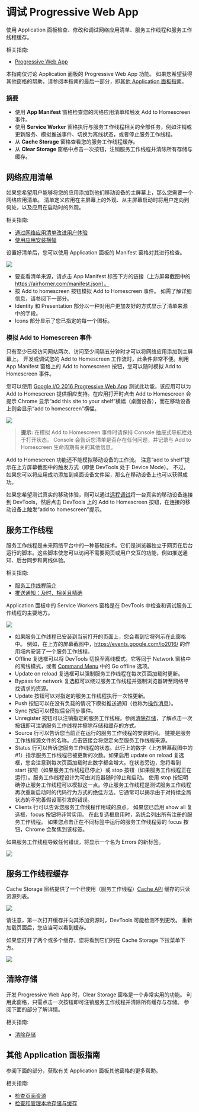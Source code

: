 # 调试 Progressive Web App

使用 Application 面板检查、修改和调试网络应用清单、服务工作线程和服务工作线程缓存。

相关指南: 

- [Progressive Web App](https://developers.google.com/web/progressive-web-apps)

本指南仅讨论 Application 面板的 Progressive Web App 功能。 如果您希望获得其他窗格的帮助，请参阅本指南的最后一部分，即[其他 Application 面板指南](https://developers.google.com/web/tools/chrome-devtools/progressive-web-apps#other)。

### 摘要

- 使用 **App Manifest** 窗格检查您的网络应用清单和触发 Add to Homescreen 事件。
- 使用 **Service Worker** 窗格执行与服务工作线程相关的全部任务，例如注销或更新服务、模拟推送事件、切换为离线状态，或者停止服务工作线程。
- 从 **Cache Storage** 窗格查看您的服务工作线程缓存。
- 从 **Clear Storage** 窗格中点击一次按钮，注销服务工作线程并清除所有存储与缓存。

## 网络应用清单

如果您希望用户能够将您的应用添加到他们移动设备的主屏幕上，那么您需要一个网络应用清单。 清单定义应用在主屏幕上的外观、从主屏幕启动时将用户定向到何处，以及应用在启动时的外观。

相关指南:

- [通过网络应用清单改进用户体验]()
- [使用应用安装横幅]()

设置好清单后，您可以使用 Application 面板的 Manifest 窗格对其进行检查。

![](images/manifest.png)

- 要查看清单来源，请点击 App Manifest 标签下方的链接（上方屏幕截图中的 https://airhorner.com/manifest.json）。
- 按 Add to homescreen 按钮模拟 Add to Homescreen 事件。 如需了解详细信息，请参阅下一部分。
- Identity 和 Presentation 部分以一种对用户更加友好的方式显示了清单来源中的字段。
- Icons 部分显示了您已指定的每一个图标。

### 模拟 Add to Homescreen 事件

只有至少已经访问网站两次、访问至少间隔五分钟时才可以将网络应用添加到主屏幕上。 开发或调试您的 Add to Homescreen 工作流时，此条件非常不便。利用 App Manifest 窗格上的 Add to homescreen 按钮，您可以随时模拟 Add to Homescreen 事件。

您可以使用 [Google I/O 2016 Progressive Web App](https://events.google.com/io2016/) 测试此功能，该应用可以为 Add to Homescreen 提供相应支持。在应用打开时点击 Add to Homescreen 会提示 Chrome 显示“add this site to your shelf”横幅（桌面设备），而在移动设备上则会显示“add to homescreen”横幅。

![](images/io.png)

> **提示:** 在模拟 Add to Homescreen 事件时请保持 Console 抽屉式导航栏处于打开状态。 Console 会告诉您清单是否存在任何问题，并记录与 Add to Homescreen 生命周期有关的其他信息。

Add to Homescreen 功能还不能模拟移动设备的工作流。 注意“add to shelf”提示在上方屏幕截图中的触发方式（即使 DevTools 处于 Device Mode）。 不过，如果您可以将应用成功添加到桌面设备文件架，那么在移动设备上也可以获得成功。

如果您希望测试真实的移动体验，则可以通过[远程调试](https://developers.google.com/web/tools/chrome-devtools/remote-debugging/)将一台真实的移动设备连接到 DevTools，然后点击 DevTools 上的 Add to Homescreen 按钮，在连接的移动设备上触发“add to homescreen”提示。

## 服务工作线程

服务工作线程是未来网络平台中的一种基础技术。它们是浏览器独立于网页在后台运行的脚本。这些脚本使您可以访问不需要网页或用户交互的功能，例如推送通知、后台同步和离线体验。

相关指南:

- [服务工作线程简介](https://developers.google.com/web/fundamentals/primers/service-worker)
- [推送通知：及时、相关且精确](https://developers.google.com/web/fundamentals/push-notifications)

Application 面板中的 Service Workers 窗格是在 DevTools 中检查和调试服务工作线程的主要地方。

![](images/sw.png)

- 如果服务工作线程已安装到当前打开的页面上，您会看到它将列示在此窗格中。 例如，在上方的屏幕截图中，https://events.google.com/io2016/ 的作用域内安装了一个服务工作线程。
- Offline 复选框可以将 DevTools 切换至离线模式。它等同于 Network 窗格中的离线模式，或者 [Command Menu](https://developers.google.com/web/tools/chrome-devtools/settings#command-menu) 中的 Go offline 选项。
- Update on reload 复选框可以强制服务工作线程在每次页面加载时更新。
- Bypass for network 复选框可以绕过服务工作线程并强制浏览器转至网络寻找请求的资源。
- Update 按钮可以对指定的服务工作线程执行一次性更新。
- Push 按钮可以在没有负载的情况下模拟推送通知（也称为[操作消息](https://developers.google.com/web/fundamentals/push-notifications/how-push-works)）。
- Sync 按钮可以模拟后台同步事件。
- Unregister 按钮可以注销指定的服务工作线程。参阅[清除存储](https://developers.google.com/web/tools/chrome-devtools/progressive-web-apps#clear-storage)，了解点击一次按钮即可注销服务工作线程并擦除存储和缓存的方式。
- Source 行可以告诉您当前正在运行的服务工作线程的安装时间。 链接是服务工作线程源文件的名称。点击链接会将您定向至服务工作线程来源。
- Status 行可以告诉您服务工作线程的状态。此行上的数字（上方屏幕截图中的 #1）指示服务工作线程已被更新的次数。如果启用 update on reload 复选框，您会注意到每次页面加载时此数字都会增大。在状态旁边，您将看到 start 按钮（如果服务工作线程已停止）或 stop 按钮（如果服务工作线程正在运行）。服务工作线程设计为可由浏览器随时停止和启动。 使用 stop 按钮明确停止服务工作线程可以模拟这一点。停止服务工作线程是测试服务工作线程再次重新启动时的代码行为方式的绝佳方法。它通常可以揭示由于对持续全局状态的不完善假设而引发的错误。
- Clients 行可以告诉您服务工作线程作用域的原点。 如果您已启用 show all 复选框，focus 按钮将非常实用。 在此复选框启用时，系统会列出所有注册的服务工作线程。 如果您点击正在不同标签中运行的服务工作线程旁的 focus 按钮，Chrome 会聚焦到该标签。

如果服务工作线程导致任何错误，将显示一个名为 Errors 的新标签。

![](images/sw-error.png)

## 服务工作线程缓存

Cache Storage 窗格提供了一个已使用（服务工作线程）[Cache API](https://developer.mozilla.org/en-US/docs/Web/API/Cache) 缓存的只读资源列表。

![](images/sw-cache.png)

请注意，第一次打开缓存并向其添加资源时，DevTools 可能检测不到更改。 重新加载页面后，您应当可以看到缓存。

如果您打开了两个或多个缓存，您将看到它们列在 Cache Storage 下拉菜单下方。

![](images/multiple-caches.png)

## 清除存储

开发 Progressive Web App 时，Clear Storage 窗格是一个非常实用的功能。 利用此窗格，只需点击一次按钮即可注销服务工作线程并清除所有缓存与存储。 参阅下面的部分了解详情。

相关指南:

- [清除存储](https://developers.google.com/web/tools/chrome-devtools/iterate/manage-data/local-storage#clear-storage)

## 其他 Application 面板指南

参阅下面的部分，获取有关 Application 面板其他窗格的更多帮助。

相关指南:

- [检查页面资源](https://developers.google.com/web/tools/chrome-devtools/iterate/manage-data/page-resources)
- [检查和管理本地存储与缓存](https://developers.google.com/web/tools/chrome-devtools/iterate/manage-data/local-storage)